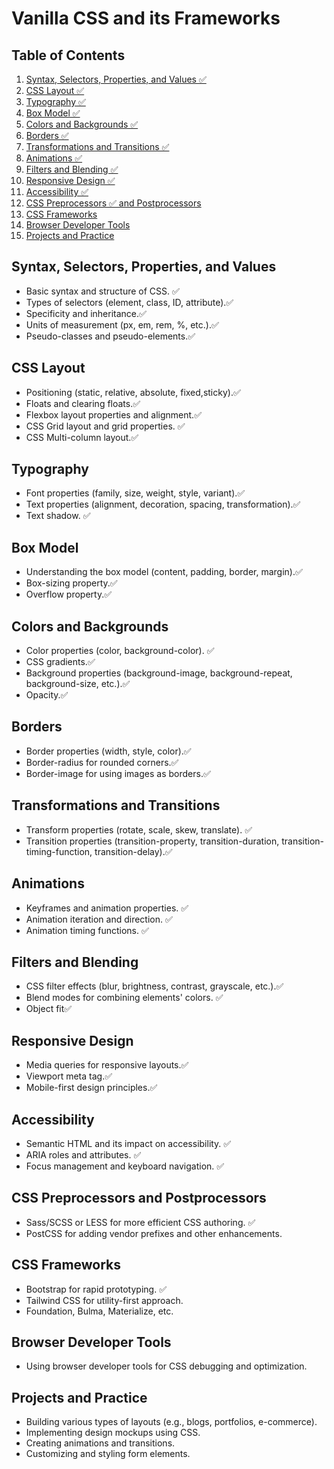 # Vanilla CSS and its Frameworks

## Table of Contents

1. [Syntax, Selectors, Properties, and Values ✅](#syntax-selectors-properties-and-values)
2. [CSS Layout ✅](#css-layout)
3. [Typography ✅](#typography)
4. [Box Model ✅](#box-model)
5. [Colors and Backgrounds ✅](#colors-and-backgrounds)
6. [Borders ✅](#borders)
7. [Transformations and Transitions ✅](#transformations-and-transitions)
8. [Animations ✅](#animations)
9. [Filters and Blending ✅](#filters-and-blending)
10. [Responsive Design ✅](#responsive-design)
11. [Accessibility ✅](#accessibility)
12. [CSS Preprocessors ✅ and Postprocessors](#css-preprocessors-and-postprocessors)
13. [CSS Frameworks](#css-frameworks)
14. [Browser Developer Tools](#browser-developer-tools)
15. [Projects and Practice](#projects-and-practice)

## Syntax, Selectors, Properties, and Values                            

- Basic syntax and structure of CSS. ✅
- Types of selectors (element, class, ID, attribute).✅ 
- Specificity and inheritance.✅
- Units of measurement (px, em, rem, %, etc.).✅
- Pseudo-classes and pseudo-elements.✅

## CSS Layout

- Positioning (static, relative, absolute, fixed,sticky).✅
- Floats and clearing floats.✅
- Flexbox layout properties and alignment.✅
- CSS Grid layout and grid properties. ✅
- CSS Multi-column layout.✅

## Typography

- Font properties (family, size, weight, style, variant).✅
- Text properties (alignment, decoration, spacing, transformation).✅
- Text shadow. ✅

## Box Model

- Understanding the box model (content, padding, border, margin).✅
- Box-sizing property.✅
- Overflow property.✅

## Colors and Backgrounds

- Color properties (color, background-color). ✅
- CSS gradients.✅
- Background properties (background-image, background-repeat, background-size, etc.).✅
- Opacity.✅

## Borders

- Border properties (width, style, color).✅
- Border-radius for rounded corners.✅
- Border-image for using images as borders.✅

## Transformations and Transitions
- Transform properties (rotate, scale, skew, translate). ✅
- Transition properties (transition-property, transition-duration, transition-timing-function, transition-delay).✅

## Animations

- Keyframes and animation properties. ✅
- Animation iteration and direction. ✅
- Animation timing functions. ✅

## Filters and Blending

- CSS filter effects (blur, brightness, contrast, grayscale, etc.).✅
- Blend modes for combining elements' colors. ✅
- Object fit✅

## Responsive Design

- Media queries for responsive layouts.✅
- Viewport meta tag.✅
- Mobile-first design principles.✅

## Accessibility

- Semantic HTML and its impact on accessibility. ✅
- ARIA roles and attributes. ✅
- Focus management and keyboard navigation. ✅

## CSS Preprocessors and Postprocessors

- Sass/SCSS or LESS for more efficient CSS authoring. ✅
- PostCSS for adding vendor prefixes and other enhancements.

## CSS Frameworks

- Bootstrap for rapid prototyping. ✅
- Tailwind CSS for utility-first approach.
- Foundation, Bulma, Materialize, etc.

## Browser Developer Tools

- Using browser developer tools for CSS debugging and optimization.

## Projects and Practice

- Building various types of layouts (e.g., blogs, portfolios, e-commerce).
- Implementing design mockups using CSS.
- Creating animations and transitions.
- Customizing and styling form elements.

